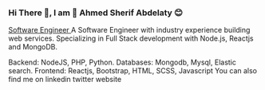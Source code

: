 <h3> Hi There 👋, I am 🤗 Ahmed Sherif Abdelaty 😊 </h3>

<u color="gray">Software Engineer </u>
A Software Engineer with industry experience building web services. Specializing in Full Stack development with Node.js, Reactjs and MongoDB.

Backend: NodeJS, PHP, Python.
Databases: Mongodb, Mysql, Elastic search.
Frontend: Reactjs, Bootstrap, HTML, SCSS, Javascript
You can also find me on
linkedin twitter website


